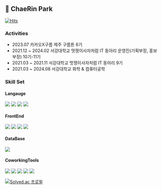 ## 🐰 ChaeRin Park
[![Hits](https://hits.seeyoufarm.com/api/count/incr/badge.svg?url=https%3A%2F%2Fgithub.com%2Fchxxrin&count_bg=%23A8ABAC&title_bg=%23B4D6E3&icon=&icon_color=%23B4D6E3&title=chaeRin&edge_flat=false)](https://hits.seeyoufarm.com)

### Activities
- 2023.07 카카오X구름 제주 구름톤 6기
- 2021.12 ~ 2024.02 서강대학교 멋쟁이사자처럼 IT 동아리 운영진(기획부장, 홍보부장) 10기-11기
- 2021.03 ~ 2021.11 서강대학교 멋쟁이사자처럼 IT 동아리 9기
- 2021.03 ~ 2024.08 서강대학교 화학 & 컴퓨터공학


### Skill Set
#### Langauge
<img src="https://img.shields.io/badge/python-3776AB?style=for-the-badge&logo=python&logoColor=white"/> <img src="https://img.shields.io/badge/javascript-F7DF1E?style=for-the-badge&logo=javascript&logoColor=black"/> <img src="https://img.shields.io/badge/C-A8B9CC?style=for-the-badge&logo=c&logoColor=black"/> <img src="https://img.shields.io/badge/c++-00599C?style=for-the-badge&logo=cplusplus&logoColor=white"/>

#### FrontEnd
<img src="https://img.shields.io/badge/html5-E34F26?style=for-the-badge&logo=html5&logoColor=white"/> <img src="https://img.shields.io/badge/css-1572B6?style=for-the-badge&logo=css3&logoColor=white"/> <img src="https://img.shields.io/badge/typescript-3178C6?style=for-the-badge&logo=typescript&logoColor=white"/> <img src="https://img.shields.io/badge/react.js-61DAFB?style=for-the-badge&logo=react&logoColor=black"/>

#### DataBase
<img src="https://img.shields.io/badge/mysql-4479A1?style=for-the-badge&logo=mysql&logoColor=white"/>

#### CoworkingTools
<img src="https://img.shields.io/badge/github-181717?style=for-the-badge&logo=github&logoColor=white"/> <img src="https://img.shields.io/badge/git-F05032?style=for-the-badge&logo=git&logoColor=white"/> <img src="https://img.shields.io/badge/Notion-000000?style=for-the-badge&logo=notion&logoColor=white"/> <img src="https://img.shields.io/badge/Slack-4A154B?style=for-the-badge&logo=slack&logoColor=white"/> <img src="https://img.shields.io/badge/Discord-5865F2?style=for-the-badge&logo=discord&logoColor=white"/> 

[![Solved.ac
프로필](http://mazassumnida.wtf/api/v2/generate_badge?boj=bewithbomi)](https://solved.ac/bewithbomi)

